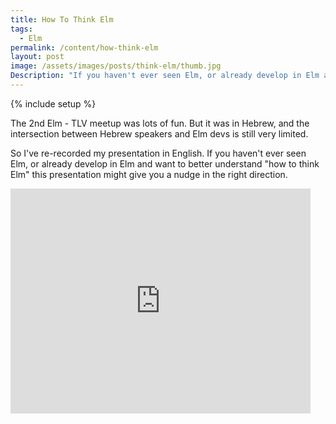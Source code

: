 ```yaml
---
title: How To Think Elm
tags:
  - Elm
permalink: /content/how-think-elm
layout: post
image: /assets/images/posts/think-elm/thumb.jpg
Description: "If you haven't ever seen Elm, or already develop in Elm and want to better understand "how to think Elm" this presentation might give you a nudge in the right direction."
---
```


{% include setup %}

The 2nd Elm - TLV meetup was lots of fun. But it was in Hebrew, and the intersection
between Hebrew speakers and Elm devs is still very limited.

So I've re-recorded my presentation in English. If you haven't ever seen Elm, or
already develop in Elm and want to better understand "how to think Elm" this presentation
might give you a nudge in the right direction.

<iframe width="480" height="360" src="https://www.youtube.com/embed/tx07ysIrAz8?rel=0" frameborder="0" allowfullscreen></iframe>
